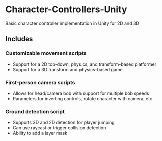# Character-Controllers-Unity
Basic character controller implementation in Unity for 2D and 3D

## Includes
### Customizable movement scripts
- Support for a 2D top-down, physics, and transform-based platformer
- Support for a 3D transform and physics-based game.

### First-person camera scripts
- Allows for head/camera bob with support for multiple bob speeds
- Parameters for inverting controls, rotate character with camera, etc.

### Ground detection script
- Supports 3D and 2D detection for player jumping
- Can use raycast or trigger collision detection
- Ability to add a layer mask
